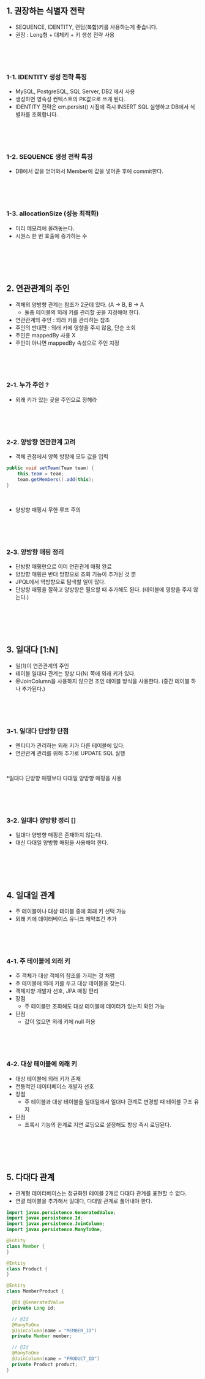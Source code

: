 

## 1. 권장하는 식별자 전략

- SEQUENCE, IDENTITY, 랜덤(복합)키를 사용하는게 좋습니다.
- 권장 : Long형 + 대체키 + 키 생성 전략 사용

<br>
<br>
<br>

### 1-1. IDENTITY 생성 전략 특징

- MySQL, PostgreSQL, SQL Server, DB2 에서 사용
- 생성하면 영속성 컨텍스트의 PK값으로 쓰게 된다.
- IDENTITY 전략은 em.persist() 시점에 즉시 INSERT SQL 실행하고 DB에서 식별자를 조회합니다. 

<br>
<br>
<br>

### 1-2. SEQUENCE 생성 전략 특징

- DB에서 값을 얻어와서 Member에 값을 넣어준 후에 commit한다.

<br>
<br>
<br>

### 1-3. allocationSize (성능 최적화)

- 미리 메모리에 올려놓는다.
- 시퀀스 한 번 호출에 증가하는 수

<br>
<br>
<br>
<br>


## 2. 연관관계의 주인

- 객체의 양방향 관계는 참조가 2군데 있다. (A -> B, B -> A
    - 둘중 테이블의 외래 키를 관리할 곳을 지정해야 한다.
- 연관관계의 주인 : 외래 키를 관리하는 참조
- 주인의 반대편 : 외래 키에 영향을 주지 않음, 단순 조회
- 주인은 mappedBy 사용 X
- 주인이 아니면 mappedBy 속성으로 주인 지정

<br>
<br>
<br>

### 2-1. 누가 주인 ?

- 외래 키가 있는 곳을 주인으로 정해라

<br>
<br>
<br>

### 2-2. 양방향 연관관계 고려

- 객체 관점에서 양쪽 방향에 모두 값을 입력

```java
public void setTeam(Team team) {
    this.team = team;
    team.getMembers().add(this);
}
```

<br>

- 양방향 매핑시 무한 루프 주의

<br>
<br>
<br>

### 2-3. 양방향 매핑 정리

- 단방향 매핑만으로 이미 연관관계 매핑 완료
- 양방향 매핑은 반대 방향으로 조회 기능이 추가된 것 뿐
- JPQL에서 역방향으로 탐색할 일이 많다.
- 단방향 매핑을 잘하고 양방향은 필요할 때 추가해도 된다. (테이블에 영향을 주지 않는다.)

<br>
<br>
<br>
<br>

## 3. 일대다 [1:N]

- 일(1)이 연관관계의 주인
- 테이블 일대다 관계는 항상 다(N) 쪽에 외래 키가 있다.
- @JoinColumn을 사용하지 않으면 조인 테이블 방식을 사용한다. (중간 테이블 하나 추가된다.)

<br>
<br>
<br>

### 3-1. 일대다 단방향 단점

- 엔티티가 관리하는 외래 키가 다른 테이블에 있다.
- 연관관계 관리를 위해 추가로 UPDATE SQL 실행

<br>

*일대다 단방향 매핑보다 다대일 양방향 매핑을 사용

<br>
<br>
<br>

### 3-2. 일대다 양방향 정리 []

- 일대다 양방향 매핑은 존재하지 않는다.
- 대신 다대일 양방향 매핑을 사용해야 한다.

<br>
<br>
<br>
<br>

## 4. 일대일 관계

- 주 테이블이나 대상 테이블 중에 외래 키 선택 가능
- 외래 키에 데이터베이스 유니크 제약조건 추가

<br>
<br>
<br>

### 4-1. 주 테이블에 외래 키

- 주 객체가 대상 객체의 참조를 가지는 것 처럼
- 주 테이블에 외래 키를 두고 대상 테이블을 찾는다.
- 객체지향 개발자 선호, JPA 매핑 편리
- 장점
  - 주 테이블만 조회해도 대상 테이블에 데이터가 있는지 확인 가능
- 단점
  - 값이 없으면 외래 키에 null 허용

<br>
<br>
<br>

### 4-2. 대상 테이블에 외래 키

- 대상 테이블에 외래 키가 존재
- 전통적인 데이터베이스 개발자 선호
- 장점
  - 주 테이블과 대상 테이블을 일대일에서 일대다 관계로 변경할 때 테이블 구조 유지
- 단점
  - 프록시 기능의 한계로 지연 로딩으로 설정해도 항상 즉시 로딩된다.

<br>
<br>
<br>
<br>

## 5. 다대다 관계

- 관계형 데이터베이스는 정규화된 테이블 2개로 다대다 관계를 표현할 수 없다.
- 연결 테이블을 추가해서 일대다, 다대일 관계로 풀어내야 한다.

```java
import javax.persistence.GeneratedValue;
import javax.persistence.Id;
import javax.persistence.JoinColumn;
import javax.persistence.ManyToOne;

@Entity
class Member {
}

@Entity
class Product {
}

@Entity
class MemberProduct {

  @Id @GeneratedValue
  private Long id;

  // @Id
  @ManyToOne
  @JoinColumn(name = "MEMBER_ID")
  private Member member;

  // @Id
  @ManyToOne
  @JoinColumn(name = "PRODUCT_ID")
  private Product product;
}
```